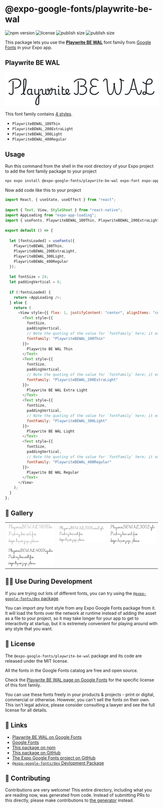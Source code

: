 # @expo-google-fonts/playwrite-be-wal

![npm version](https://flat.badgen.net/npm/v/@expo-google-fonts/playwrite-be-wal)
![license](https://flat.badgen.net/github/license/expo/google-fonts)
![publish size](https://flat.badgen.net/packagephobia/install/@expo-google-fonts/playwrite-be-wal)
![publish size](https://flat.badgen.net/packagephobia/publish/@expo-google-fonts/playwrite-be-wal)

This package lets you use the [**Playwrite BE WAL**](https://fonts.google.com/specimen/Playwrite+BE+WAL) font family from [Google Fonts](https://fonts.google.com/) in your Expo app.

## Playwrite BE WAL

![Playwrite BE WAL](./font-family.png)

This font family contains [4 styles](#-gallery).

- `PlaywriteBEWAL_100Thin`
- `PlaywriteBEWAL_200ExtraLight`
- `PlaywriteBEWAL_300Light`
- `PlaywriteBEWAL_400Regular`

## Usage

Run this command from the shell in the root directory of your Expo project to add the font family package to your project

```sh
npx expo install @expo-google-fonts/playwrite-be-wal expo-font expo-app-loading
```

Now add code like this to your project

```js
import React, { useState, useEffect } from "react";

import { Text, View, StyleSheet } from "react-native";
import AppLoading from "expo-app-loading";
import { useFonts, PlaywriteBEWAL_100Thin, PlaywriteBEWAL_200ExtraLight, PlaywriteBEWAL_300Light, PlaywriteBEWAL_400Regular } from '@expo-google-fonts/playwrite-be-wal';

export default () => {

  let [fontsLoaded] = useFonts({
    PlaywriteBEWAL_100Thin, 
    PlaywriteBEWAL_200ExtraLight, 
    PlaywriteBEWAL_300Light, 
    PlaywriteBEWAL_400Regular
  });

  let fontSize = 24;
  let paddingVertical = 6;

  if (!fontsLoaded) {
    return <AppLoading />;
  } else {
    return (
      <View style={{ flex: 1, justifyContent: "center", alignItems: "center" }}>
        <Text style={{
          fontSize,
          paddingVertical,
          // Note the quoting of the value for `fontFamily` here; it expects a string!
          fontFamily: "PlaywriteBEWAL_100Thin"
        }}>
          Playwrite BE WAL Thin
        </Text>
        <Text style={{
          fontSize,
          paddingVertical,
          // Note the quoting of the value for `fontFamily` here; it expects a string!
          fontFamily: "PlaywriteBEWAL_200ExtraLight"
        }}>
          Playwrite BE WAL Extra Light
        </Text>
        <Text style={{
          fontSize,
          paddingVertical,
          // Note the quoting of the value for `fontFamily` here; it expects a string!
          fontFamily: "PlaywriteBEWAL_300Light"
        }}>
          Playwrite BE WAL Light
        </Text>
        <Text style={{
          fontSize,
          paddingVertical,
          // Note the quoting of the value for `fontFamily` here; it expects a string!
          fontFamily: "PlaywriteBEWAL_400Regular"
        }}>
          Playwrite BE WAL Regular
        </Text>
      </View>
    );
  }
};
```

## 🔡 Gallery


||||
|-|-|-|
|![PlaywriteBEWAL_100Thin](./PlaywriteBEWAL_100Thin.ttf.png)|![PlaywriteBEWAL_200ExtraLight](./PlaywriteBEWAL_200ExtraLight.ttf.png)|![PlaywriteBEWAL_300Light](./PlaywriteBEWAL_300Light.ttf.png)||
|![PlaywriteBEWAL_400Regular](./PlaywriteBEWAL_400Regular.ttf.png)||||


## 👩‍💻 Use During Development

If you are trying out lots of different fonts, you can try using the [`@expo-google-fonts/dev` package](https://github.com/expo/google-fonts/tree/master/font-packages/dev#readme).

You can import _any_ font style from any Expo Google Fonts package from it. It will load the fonts over the network at runtime instead of adding the asset as a file to your project, so it may take longer for your app to get to interactivity at startup, but it is extremely convenient for playing around with any style that you want.


## 📖 License

The `@expo-google-fonts/playwrite-be-wal` package and its code are released under the MIT license.

All the fonts in the Google Fonts catalog are free and open source.

Check the [Playwrite BE WAL page on Google Fonts](https://fonts.google.com/specimen/Playwrite+BE+WAL) for the specific license of this font family.

You can use these fonts freely in your products & projects - print or digital, commercial or otherwise. However, you can't sell the fonts on their own. This isn't legal advice, please consider consulting a lawyer and see the full license for all details.

## 🔗 Links

- [Playwrite BE WAL on Google Fonts](https://fonts.google.com/specimen/Playwrite+BE+WAL)
- [Google Fonts](https://fonts.google.com/)
- [This package on npm](https://www.npmjs.com/package/@expo-google-fonts/playwrite-be-wal)
- [This package on GitHub](https://github.com/expo/google-fonts/tree/master/font-packages/playwrite-be-wal)
- [The Expo Google Fonts project on GitHub](https://github.com/expo/google-fonts)
- [`@expo-google-fonts/dev` Devlopment Package](https://github.com/expo/google-fonts/tree/master/font-packages/dev)

## 🤝 Contributing

Contributions are very welcome! This entire directory, including what you are reading now, was generated from code. Instead of submitting PRs to this directly, please make contributions to [the generator](https://github.com/expo/google-fonts/tree/master/packages/generator) instead.
